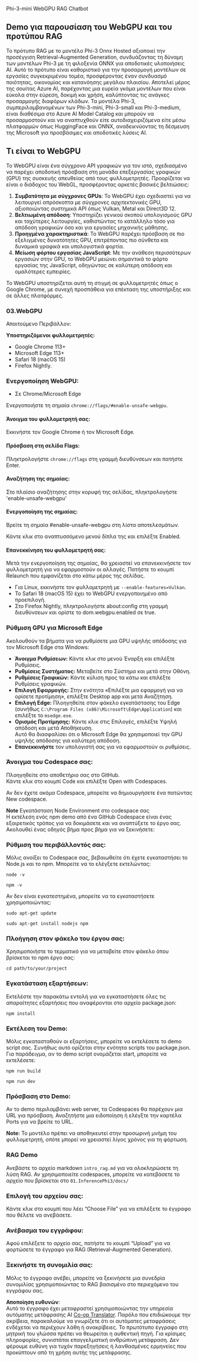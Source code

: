 <!--
CO_OP_TRANSLATOR_METADATA:
{
  "original_hash": "4aac6b8a5dcbbe9a32b47be30340cac2",
  "translation_date": "2025-07-16T17:17:27+00:00",
  "source_file": "code/08.RAG/rag_webgpu_chat/README.md",
  "language_code": "el"
}
-->
Phi-3-mini WebGPU RAG Chatbot

## Demo για παρουσίαση του WebGPU και του προτύπου RAG
Το πρότυπο RAG με το μοντέλο Phi-3 Onnx Hosted αξιοποιεί την προσέγγιση Retrieval-Augmented Generation, συνδυάζοντας τη δύναμη των μοντέλων Phi-3 με τη φιλοξενία ONNX για αποδοτικές υλοποιήσεις AI. Αυτό το πρότυπο είναι καθοριστικό για την προσαρμογή μοντέλων σε εργασίες συγκεκριμένου τομέα, προσφέροντας έναν συνδυασμό ποιότητας, οικονομίας και κατανόησης μεγάλου πλαισίου. Αποτελεί μέρος της σουίτας Azure AI, παρέχοντας μια ευρεία γκάμα μοντέλων που είναι εύκολα στην εύρεση, δοκιμή και χρήση, καλύπτοντας τις ανάγκες προσαρμογής διαφόρων κλάδων. Τα μοντέλα Phi-3, συμπεριλαμβανομένων των Phi-3-mini, Phi-3-small και Phi-3-medium, είναι διαθέσιμα στο Azure AI Model Catalog και μπορούν να προσαρμοστούν και να αναπτυχθούν είτε αυτοδιαχειριζόμενα είτε μέσω πλατφορμών όπως HuggingFace και ONNX, αναδεικνύοντας τη δέσμευση της Microsoft για προσβάσιμες και αποδοτικές λύσεις AI.

## Τι είναι το WebGPU
Το WebGPU είναι ένα σύγχρονο API γραφικών για τον ιστό, σχεδιασμένο να παρέχει αποδοτική πρόσβαση στη μονάδα επεξεργασίας γραφικών (GPU) της συσκευής απευθείας από τους φυλλομετρητές. Προορίζεται να είναι ο διάδοχος του WebGL, προσφέροντας αρκετές βασικές βελτιώσεις:

1. **Συμβατότητα με σύγχρονες GPUs**: Το WebGPU έχει σχεδιαστεί για να λειτουργεί απρόσκοπτα με σύγχρονες αρχιτεκτονικές GPU, αξιοποιώντας συστημικά API όπως Vulkan, Metal και Direct3D 12.
2. **Βελτιωμένη απόδοση**: Υποστηρίζει γενικού σκοπού υπολογισμούς GPU και ταχύτερες λειτουργίες, καθιστώντας το κατάλληλο τόσο για απόδοση γραφικών όσο και για εργασίες μηχανικής μάθησης.
3. **Προηγμένα χαρακτηριστικά**: Το WebGPU παρέχει πρόσβαση σε πιο εξελιγμένες δυνατότητες GPU, επιτρέποντας πιο σύνθετα και δυναμικά γραφικά και υπολογιστικά φορτία.
4. **Μείωση φόρτου εργασίας JavaScript**: Με την ανάθεση περισσότερων εργασιών στην GPU, το WebGPU μειώνει σημαντικά το φόρτο εργασίας της JavaScript, οδηγώντας σε καλύτερη απόδοση και ομαλότερες εμπειρίες.

Το WebGPU υποστηρίζεται αυτή τη στιγμή σε φυλλομετρητές όπως ο Google Chrome, με συνεχή προσπάθεια για επέκταση της υποστήριξης και σε άλλες πλατφόρμες.

### 03.WebGPU
Απαιτούμενο Περιβάλλον:

**Υποστηριζόμενοι φυλλομετρητές:**  
- Google Chrome 113+  
- Microsoft Edge 113+  
- Safari 18 (macOS 15)  
- Firefox Nightly.

### Ενεργοποίηση WebGPU:

- Σε Chrome/Microsoft Edge

Ενεργοποιήστε τη σημαία `chrome://flags/#enable-unsafe-webgpu`.

#### Άνοιγμα του φυλλομετρητή σας:
Εκκινήστε τον Google Chrome ή τον Microsoft Edge.

#### Πρόσβαση στη σελίδα Flags:
Πληκτρολογήστε `chrome://flags` στη γραμμή διευθύνσεων και πατήστε Enter.

#### Αναζήτηση της σημαίας:
Στο πλαίσιο αναζήτησης στην κορυφή της σελίδας, πληκτρολογήστε 'enable-unsafe-webgpu'

#### Ενεργοποίηση της σημαίας:
Βρείτε τη σημαία #enable-unsafe-webgpu στη λίστα αποτελεσμάτων.

Κάντε κλικ στο αναπτυσσόμενο μενού δίπλα της και επιλέξτε Enabled.

#### Επανεκκίνηση του φυλλομετρητή σας:

Μετά την ενεργοποίηση της σημαίας, θα χρειαστεί να επανεκκινήσετε τον φυλλομετρητή για να εφαρμοστούν οι αλλαγές. Πατήστε το κουμπί Relaunch που εμφανίζεται στο κάτω μέρος της σελίδας.

- Για Linux, εκκινήστε τον φυλλομετρητή με `--enable-features=Vulkan`.  
- Το Safari 18 (macOS 15) έχει το WebGPU ενεργοποιημένο από προεπιλογή.  
- Στο Firefox Nightly, πληκτρολογήστε about:config στη γραμμή διευθύνσεων και ορίστε το dom.webgpu.enabled σε true.

### Ρύθμιση GPU για Microsoft Edge

Ακολουθούν τα βήματα για να ρυθμίσετε μια GPU υψηλής απόδοσης για τον Microsoft Edge στα Windows:

- **Άνοιγμα Ρυθμίσεων:** Κάντε κλικ στο μενού Έναρξη και επιλέξτε Ρυθμίσεις.  
- **Ρυθμίσεις Συστήματος:** Μεταβείτε στο Σύστημα και μετά στην Οθόνη.  
- **Ρυθμίσεις Γραφικών:** Κάντε κύλιση προς τα κάτω και επιλέξτε Ρυθμίσεις γραφικών.  
- **Επιλογή Εφαρμογής:** Στην ενότητα «Επιλέξτε μια εφαρμογή για να ορίσετε προτίμηση», επιλέξτε Desktop app και μετά Αναζήτηση.  
- **Επιλογή Edge:** Πλοηγηθείτε στον φάκελο εγκατάστασης του Edge (συνήθως `C:\Program Files (x86)\Microsoft\Edge\Application`) και επιλέξτε το `msedge.exe`.  
- **Ορισμός Προτίμησης:** Κάντε κλικ στις Επιλογές, επιλέξτε Υψηλή απόδοση και μετά Αποθήκευση.  
Αυτό θα διασφαλίσει ότι ο Microsoft Edge θα χρησιμοποιεί την GPU υψηλής απόδοσης για καλύτερη απόδοση.  
- **Επανεκκινήστε** τον υπολογιστή σας για να εφαρμοστούν οι ρυθμίσεις.

### Άνοιγμα του Codespace σας:
Πλοηγηθείτε στο αποθετήριο σας στο GitHub.  
Κάντε κλικ στο κουμπί Code και επιλέξτε Open with Codespaces.

Αν δεν έχετε ακόμα Codespace, μπορείτε να δημιουργήσετε ένα πατώντας New codespace.

**Note** Εγκατάσταση Node Environment στο codespace σας  
Η εκτέλεση ενός npm demo από ένα GitHub Codespace είναι ένας εξαιρετικός τρόπος για να δοκιμάσετε και να αναπτύξετε το έργο σας. Ακολουθεί ένας οδηγός βήμα προς βήμα για να ξεκινήσετε:

### Ρύθμιση του περιβάλλοντός σας:
Μόλις ανοίξει το Codespace σας, βεβαιωθείτε ότι έχετε εγκαταστήσει το Node.js και το npm. Μπορείτε να το ελέγξετε εκτελώντας:  
```
node -v
```  
```
npm -v
```

Αν δεν είναι εγκατεστημένα, μπορείτε να τα εγκαταστήσετε χρησιμοποιώντας:  
```
sudo apt-get update
```  
```
sudo apt-get install nodejs npm
```

### Πλοήγηση στον φάκελο του έργου σας:
Χρησιμοποιήστε το τερματικό για να μεταβείτε στον φάκελο όπου βρίσκεται το npm έργο σας:  
```
cd path/to/your/project
```

### Εγκατάσταση εξαρτήσεων:
Εκτελέστε την παρακάτω εντολή για να εγκαταστήσετε όλες τις απαραίτητες εξαρτήσεις που αναφέρονται στο αρχείο package.json:  

```
npm install
```

### Εκτέλεση του Demo:
Μόλις εγκατασταθούν οι εξαρτήσεις, μπορείτε να εκτελέσετε το demo script σας. Συνήθως αυτό ορίζεται στην ενότητα scripts του package.json. Για παράδειγμα, αν το demo script ονομάζεται start, μπορείτε να εκτελέσετε:  

```
npm run build
```  
```
npm run dev
```

### Πρόσβαση στο Demo:
Αν το demo περιλαμβάνει web server, τα Codespaces θα παρέχουν μια URL για πρόσβαση. Αναζητήστε μια ειδοποίηση ή ελέγξτε την καρτέλα Ports για να βρείτε το URL.

**Note:** Το μοντέλο πρέπει να αποθηκευτεί στην προσωρινή μνήμη του φυλλομετρητή, οπότε μπορεί να χρειαστεί λίγος χρόνος για τη φόρτωση.

### RAG Demo
Ανεβάστε το αρχείο markdown `intro_rag.md` για να ολοκληρώσετε τη λύση RAG. Αν χρησιμοποιείτε codespaces, μπορείτε να κατεβάσετε το αρχείο που βρίσκεται στο `01.InferencePhi3/docs/`

### Επιλογή του αρχείου σας:
Κάντε κλικ στο κουμπί που λέει “Choose File” για να επιλέξετε το έγγραφο που θέλετε να ανεβάσετε.

### Ανέβασμα του εγγράφου:
Αφού επιλέξετε το αρχείο σας, πατήστε το κουμπί “Upload” για να φορτώσετε το έγγραφο για RAG (Retrieval-Augmented Generation).

### Ξεκινήστε τη συνομιλία σας:
Μόλις το έγγραφο ανέβει, μπορείτε να ξεκινήσετε μια συνεδρία συνομιλίας χρησιμοποιώντας το RAG βασισμένο στο περιεχόμενο του εγγράφου σας.

**Αποποίηση ευθυνών**:  
Αυτό το έγγραφο έχει μεταφραστεί χρησιμοποιώντας την υπηρεσία αυτόματης μετάφρασης AI [Co-op Translator](https://github.com/Azure/co-op-translator). Παρόλο που επιδιώκουμε την ακρίβεια, παρακαλούμε να γνωρίζετε ότι οι αυτόματες μεταφράσεις ενδέχεται να περιέχουν λάθη ή ανακρίβειες. Το πρωτότυπο έγγραφο στη μητρική του γλώσσα πρέπει να θεωρείται η αυθεντική πηγή. Για κρίσιμες πληροφορίες, συνιστάται επαγγελματική ανθρώπινη μετάφραση. Δεν φέρουμε ευθύνη για τυχόν παρεξηγήσεις ή λανθασμένες ερμηνείες που προκύπτουν από τη χρήση αυτής της μετάφρασης.